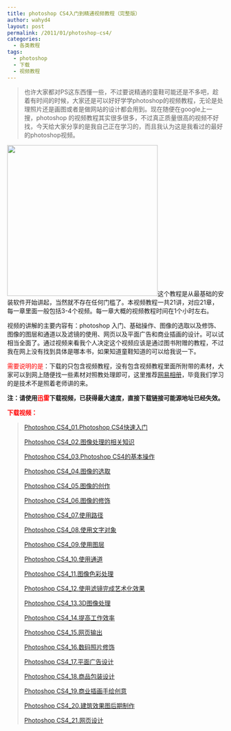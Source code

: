 ```yaml
---
title: photoshop CS4入门到精通视频教程（完整版）
author: wahyd4
layout: post
permalink: /2011/01/photoshop-cs4/
categories:
  - 各类教程
tags:
  - photoshop
  - 下载
  - 视频教程
---
```

> 也许大家都对PS这东西懂一些，不过要说精通的童鞋可能还是不多吧，趁着有时间的时候，大家还是可以好好学学photoshop的视频教程，无论是处理照片还是画图或者是做网站的设计都会用到。现在随便在google上一搜，photoshop 的视频教程其实很多很多，不过真正质量很高的视频不好找，今天给大家分享的是我自己正在学习的，而且我认为这是我看过的最好的photoshop视频。

[<img class="aligncenter size-full wp-image-1374" title="1-22-2_conew2" src="/images/2011/01/1-22-2_conew2.jpg" alt="" width="350" height="350" />][1]这个教程是从最基础的安装软件开始讲起，当然就不存在任何门槛了。本视频教程一共21讲，对应21章，每一章里面一般包括3-4个视频。每一章大概的视频教程时间在1个小时左右。

视频的讲解的主要内容有：photoshop 入门、基础操作、图像的选取以及修饰、图像的图层和通道以及滤镜的使用、网页以及平面广告和商业插画的设计。可以试相当全面了。通过视频来看我个人决定这个视频应该是通过图书附赠的教程，不过我在网上没有找到具体是哪本书，如果知道童鞋知道的可以给我说一下。

<span style="color: #ff0000;">需要说明的是</span>：下载的只包含视频教程，没有包含视频教程里面所附带的素材，大家可以到网上随便找一些素材对照教处理即可，这里推荐<a href="http://photo.163.com/" target="_blank">网易相册</a>，毕竟我们学习的是技术不是照着老师讲的来。

**注：请使用<span style="color: #ff0000;">迅雷</span>下载视频，已获得最大速度，直接下载链接可能源地址已经失效。**

**<span style="color: #ff0000;">下载视频：</span>**

> <a href="http://dl01.topsage.com/club/computer/design/PhotoshopCS4%E4%BB%8E%E5%85%A5%E9%97%A8%E5%88%B0%E7%B2%BE%E9%80%9A01.Photoshop%20CS4%E5%BF%AB%E9%80%9F%E5%85%A5%E9%97%A8%5Bwww.TopSage.com%5D.rar" target="_blank">Photoshop CS4_01.Photoshop CS4快速入门</a>
> 
> <a href="http://dl01.topsage.com/club/computer/design/PhotoshopCS4%E4%BB%8E%E5%85%A5%E9%97%A8%E5%88%B0%E7%B2%BE%E9%80%9A02.%E5%9B%BE%E5%83%8F%E5%A4%84%E7%90%86%E7%9A%84%E7%9B%B8%E5%85%B3%E7%9F%A5%E8%AF%86%5Bwww.TopSage.com%5D.rar" target="_blank">Photoshop CS4_02.图像处理的相关知识</a>
> 
> <a href="http://dl01.topsage.com/club/computer/design/PhotoshopCS4%E4%BB%8E%E5%85%A5%E9%97%A8%E5%88%B0%E7%B2%BE%E9%80%9A03.Photoshop%20CS4%E7%9A%84%E5%9F%BA%E6%9C%AC%E6%93%8D%E4%BD%9C%5Bwww.TopSage.com%5D.rar" target="_blank">Photoshop CS4_03.Photoshop CS4的基本操作</a>
> 
> <a href="http://dl01.topsage.com/club/computer/design/PhotoshopCS4%E4%BB%8E%E5%85%A5%E9%97%A8%E5%88%B0%E7%B2%BE%E9%80%9A04.%E5%9B%BE%E5%83%8F%E7%9A%84%E9%80%89%E5%8F%96%5Bwww.TopSage.com%5D.rar" target="_blank">Photoshop CS4_04.图像的选取</a>
> 
> <a href="http://dl01.topsage.com/club/computer/design/PhotoshopCS4%E4%BB%8E%E5%85%A5%E9%97%A8%E5%88%B0%E7%B2%BE%E9%80%9A05.%E5%9B%BE%E5%83%8F%E7%9A%84%E5%88%9B%E4%BD%9C%5Bwww.TopSage.com%5D.rar" target="_blank">Photoshop CS4_05.图像的创作</a>
> 
> <a href="http://dl01.topsage.com/club/computer/design/PhotoshopCS4%E4%BB%8E%E5%85%A5%E9%97%A8%E5%88%B0%E7%B2%BE%E9%80%9A06.%E5%9B%BE%E5%83%8F%E7%9A%84%E4%BF%AE%E9%A5%B0%5Bwww.TopSage.com%5D.rar" target="_blank">Photoshop CS4_06.图像的修饰</a>
> 
> <a href="http://dl01.topsage.com/club/computer/design/PhotoshopCS4%E4%BB%8E%E5%85%A5%E9%97%A8%E5%88%B0%E7%B2%BE%E9%80%9A07.%E4%BD%BF%E7%94%A8%E8%B7%AF%E5%BE%84%5Bwww.TopSage.com%5D.rar" target="_blank">Photoshop CS4_07.使用路径</a>
> 
> <a href="http://dl01.topsage.com/club/computer/design/PhotoshopCS4%E4%BB%8E%E5%85%A5%E9%97%A8%E5%88%B0%E7%B2%BE%E9%80%9A08.%E4%BD%BF%E7%94%A8%E6%96%87%E5%AD%97%E5%AF%B9%E8%B1%A1%5Bwww.TopSage.com%5D.rar" target="_blank">Photoshop CS4_08.使用文字对象</a>
> 
> <a href="http://dl01.topsage.com/club/computer/design/PhotoshopCS4%E4%BB%8E%E5%85%A5%E9%97%A8%E5%88%B0%E7%B2%BE%E9%80%9A09.%E4%BD%BF%E7%94%A8%E5%9B%BE%E5%B1%82%5Bwww.TopSage.com%5D.rar" target="_blank">Photoshop CS4_09.使用图层</a>
> 
> <a href="http://dl01.topsage.com/club/computer/design/PhotoshopCS4%E4%BB%8E%E5%85%A5%E9%97%A8%E5%88%B0%E7%B2%BE%E9%80%9A10.%E4%BD%BF%E7%94%A8%E9%80%9A%E9%81%93%5Bwww.TopSage.com%5D.rar" target="_blank">Photoshop CS4_10.使用通道</a>
> 
> <a href="http://dl01.topsage.com/club/computer/design/PhotoshopCS4%E4%BB%8E%E5%85%A5%E9%97%A8%E5%88%B0%E7%B2%BE%E9%80%9A11.%E5%9B%BE%E5%83%8F%E8%89%B2%E5%BD%A9%E5%A4%84%E7%90%86%5Bwww.TopSage.com%5D.rar" target="_blank">Photoshop CS4_11.图像色彩处理</a>
> 
> <a href="http://dl01.topsage.com/club/computer/design/PhotoshopCS4%E4%BB%8E%E5%85%A5%E9%97%A8%E5%88%B0%E7%B2%BE%E9%80%9A12.%E4%BD%BF%E7%94%A8%E6%BB%A4%E9%95%9C%E5%AE%8C%E6%88%90%E8%89%BA%E6%9C%AF%E5%8C%96%E6%95%88%E6%9E%9C%5Bwww.TopSage.com%5D.rar" target="_blank">Photoshop CS4_12.使用滤镜完成艺术化效果</a>
> 
> <a href="http://dl01.topsage.com/club/computer/design/PhotoshopCS4%E4%BB%8E%E5%85%A5%E9%97%A8%E5%88%B0%E7%B2%BE%E9%80%9A13.3D%E5%9B%BE%E5%83%8F%E5%A4%84%E7%90%86%5Bwww.TopSage.com%5D.rar" target="_blank">Photoshop CS4_13.3D图像处理</a>
> 
> <a href="http://dl01.topsage.com/club/computer/design/PhotoshopCS4%E4%BB%8E%E5%85%A5%E9%97%A8%E5%88%B0%E7%B2%BE%E9%80%9A14.%E6%8F%90%E9%AB%98%E5%B7%A5%E4%BD%9C%E6%95%88%E7%8E%87%5Bwww.TopSage.com%5D.rar" target="_blank">Photoshop CS4_14.提高工作效率</a>
> 
> <a href="http://dl01.topsage.com/club/computer/design/PhotoshopCS4%E4%BB%8E%E5%85%A5%E9%97%A8%E5%88%B0%E7%B2%BE%E9%80%9A15.%E7%BD%91%E9%A1%B5%E8%BE%93%E5%87%BA%5Bwww.TopSage.com%5D.rar" target="_blank">Photoshop CS4_15.网页输出</a>
> 
> <a href="http://dl01.topsage.com/club/computer/design/PhotoshopCS4%E4%BB%8E%E5%85%A5%E9%97%A8%E5%88%B0%E7%B2%BE%E9%80%9A16.%E6%95%B0%E7%A0%81%E7%85%A7%E7%89%87%E4%BF%AE%E9%A5%B0%5Bwww.TopSage.com%5D.rar" target="_blank">Photoshop CS4_16.数码照片修饰</a>
> 
> <a href="http://dl01.topsage.com/club/computer/design/PhotoshopCS4%E4%BB%8E%E5%85%A5%E9%97%A8%E5%88%B0%E7%B2%BE%E9%80%9A17.%E5%B9%B3%E9%9D%A2%E5%B9%BF%E5%91%8A%E8%AE%BE%E8%AE%A1%5Bwww.TopSage.com%5D.rar" target="_blank">Photoshop CS4_17.平面广告设计</a>
> 
> <a href="http://dl01.topsage.com/club/computer/design/PhotoshopCS4%E4%BB%8E%E5%85%A5%E9%97%A8%E5%88%B0%E7%B2%BE%E9%80%9A18.%E5%95%86%E5%93%81%E5%8C%85%E8%A3%85%E8%AE%BE%E8%AE%A1%5Bwww.TopSage.com%5D.rar" target="_blank">Photoshop CS4_18.商品包装设计</a>
> 
> <a href="http://dl01.topsage.com/club/computer/design/PhotoshopCS4%E4%BB%8E%E5%85%A5%E9%97%A8%E5%88%B0%E7%B2%BE%E9%80%9A19.%E5%95%86%E4%B8%9A%E6%8F%92%E7%94%BB%E6%89%8B%E7%BB%98%E5%88%9B%E6%84%8F%5Bwww.TopSage.com%5D.rar" target="_blank">Photoshop CS4_19.商业插画手绘创意</a>
> 
> <a href="http://dl01.topsage.com/club/computer/design/PhotoshopCS4%E4%BB%8E%E5%85%A5%E9%97%A8%E5%88%B0%E7%B2%BE%E9%80%9A20.%E5%BB%BA%E7%AD%91%E6%95%88%E6%9E%9C%E5%9B%BE%E5%90%8E%E6%9C%9F%E5%88%B6%E4%BD%9C%5Bwww.TopSage.com%5D.rar" target="_blank">Photoshop CS4_20.建筑效果图后期制作</a>
> 
> <a href="http://dl01.topsage.com/club/computer/design/PhotoshopCS4%E4%BB%8E%E5%85%A5%E9%97%A8%E5%88%B0%E7%B2%BE%E9%80%9A21.%E7%BD%91%E9%A1%B5%E8%AE%BE%E8%AE%A1%5Bwww.TopSage.com%5D.rar" target="_blank">Photoshop CS4_21.网页设计</a>

 [1]: /images/2011/01/1-22-2_conew2.jpg